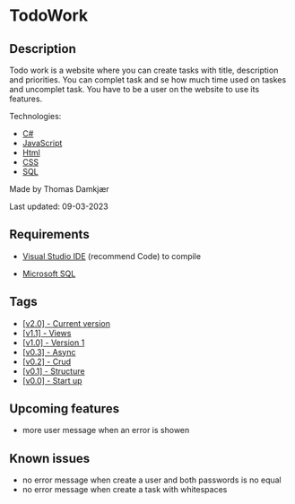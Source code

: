 # TodoWork

## Description

Todo work is a website where you can create tasks with title, description and priorities. You can complet task and se how much time used on taskes and uncomplet task. You have to be a user on the website to use its features.

Technologies: 
* <a href="https://learn.microsoft.com/en-us/dotnet/csharp/" target="_blank">C#</a>
* <a href="https://www.javascript.com/" target="_blank">JavaScript</a>
* <a href="https://html.com/" target="_blank">Html</a>
* <a href="https://www.w3schools.com/css/" target="_blank">CSS</a>
* <a href="https://www.microsoft.com/en-us/sql-server/sql-server-downloads" target="_blank">SQL</a>

Made by Thomas Damkjær

Last updated: 09-03-2023

## Requirements

* <a href="https://code.visualstudio.com/" target="_blank">Visual Studio IDE</a> (recommend Code) to compile

* <a href="https://www.microsoft.com/en-us/sql-server/sql-server-downloads" target="_blank">Microsoft SQL</a>

## Tags
* <a href="https://github.com/ProKrillz/TodoWork/releases/tag/v1">[v2.0] - Current version</a>
* <a href="https://github.com/ProKrillz/TodoWork/releases/tag/v1">[v1.1] - Views</a>
* <a href="https://github.com/ProKrillz/TodoWork/releases/tag/v1">[v1.0] - Version 1</a>
* <a href="https://github.com/ProKrillz/TodoWork/releases/tag/v0.3">[v0.3] - Async</a>
* <a href="https://github.com/ProKrillz/TodoWork/releases/tag/v0.2">[v0.2] - Crud</a>
* <a href="https://github.com/ProKrillz/TodoWork/releases/tag/v0.1">[v0.1] - Structure</a>
* <a href="https://github.com/ProKrillz/TodoWork/releases/tag/v0">[v0.0] - Start up</a>

## Upcoming features

* more user message when an error is showen

## Known issues

* no error message when create a user and both passwords is no equal
*  no error message when create a task with whitespaces 
